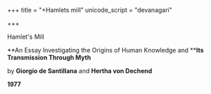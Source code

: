 +++
title = "+Hamlets mill"
unicode_script = "devanagari"

+++



Hamlet's Mill

**An Essay Investigating the Origins of Human Knowledge and ****Its Transmission Through Myth**




by **Giorgio de Santillana** and **Hertha von Dechend**

**1977**

